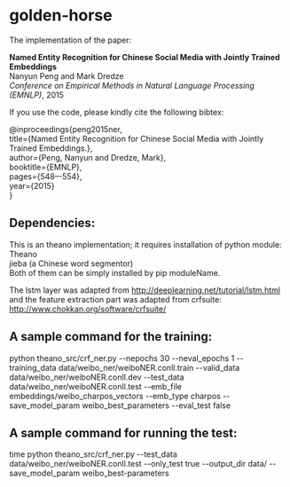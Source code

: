 # golden-horse

The implementation of the paper:

**Named Entity Recognition for Chinese Social Media with Jointly Trained Embeddings**  
Nanyun Peng and Mark Dredze  
*Conference on Empirical Methods in Natural Language Processing (EMNLP)*, 2015  

If you use the code, please kindly cite the following bibtex:

@inproceedings{peng2015ner,  
title={Named Entity Recognition for Chinese Social Media with Jointly Trained Embeddings.},  
author={Peng, Nanyun and Dredze, Mark},  
booktitle={EMNLP},  
pages={548–-554},  
year={2015}  
}

## Dependencies:
This is an theano implementation; it requires installation of python module:  
Theano  
jieba (a Chinese word segmentor)  
Both of them can be simply installed by pip moduleName.

The lstm layer was adapted from http://deeplearning.net/tutorial/lstm.html and the feature extraction part was adapted from crfsuite: http://www.chokkan.org/software/crfsuite/

## A sample command for the training:
python theano_src/crf_ner.py --nepochs 30 --neval_epochs 1 --training_data data/weibo_ner/weiboNER.conll.train --valid_data data/weibo_ner/weiboNER.conll.dev --test_data data/weibo_ner/weiboNER.conll.test --emb_file embeddings/weibo_charpos_vectors --emb_type charpos --save_model_param weibo_best_parameters --eval_test false

## A sample command for running the test:
time python theano_src/crf_ner.py --test_data data/weibo_ner/weiboNER.conll.test --only_test true --output_dir data/ --save_model_param weibo_best-parameters

